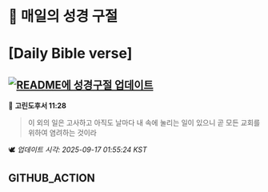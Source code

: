 # 🙏 매일의 성경 구절
# [Daily Bible verse]
## [![README에 성경구절 업데이트](https://github.com/DONGSUKA/first_test/actions/workflows/update-readme-bible.yml/badge.svg)](https://github.com/DONGSUKA/first_test/actions/workflows/update-readme-bible.yml)
<!-- START_BIBLE_VERSE -->
📖 **고린도후서 11:28**
> 이 외의 일은 고사하고 아직도 날마다 내 속에 눌리는 일이 있으니 곧 모든 교회를 위하여 염려하는 것이라

🕊️ _업데이트 시각: 2025-09-17 01:55:24 KST_
  <!-- END_BIBLE_VERSE -->
## GITHUB_ACTION
